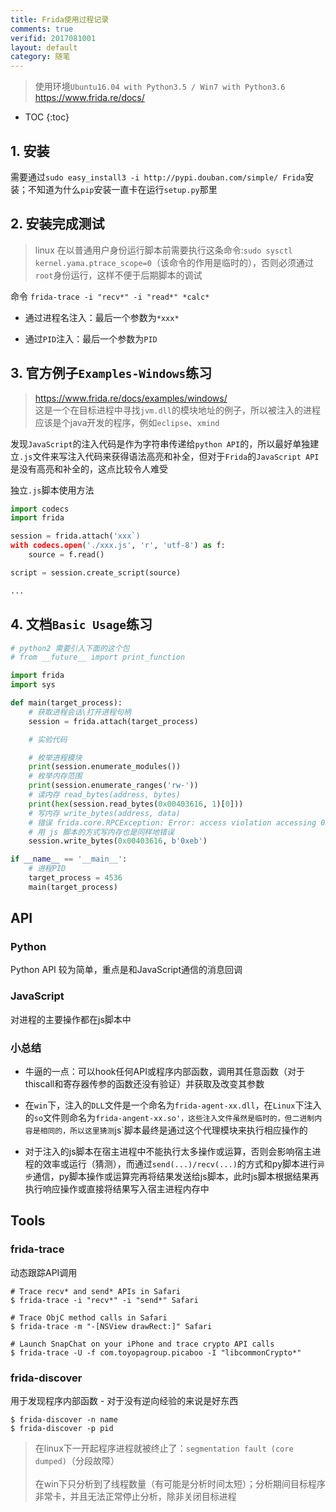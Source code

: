 ```yaml
---
title: Frida使用过程记录
comments: true
verifid: 2017081001
layout: default
category: 随笔
---
```


> 使用环境`Ubuntu16.04 with Python3.5 / Win7 with Python3.6`<br>https://www.frida.re/docs/

* TOC
{:toc}

## 1. 安装

需要通过`sudo easy_install3 -i http://pypi.douban.com/simple/ Frida`安装；不知道为什么`pip`安装一直卡在运行`setup.py`那里

## 2. 安装完成测试

> linux 在以普通用户身份运行脚本前需要执行这条命令:`sudo sysctl kernel.yama.ptrace_scope=0`（该命令的作用是临时的），否则必须通过`root`身份运行，这样不便于后期脚本的调试

命令 `frida-trace -i "recv*" -i "read*" *calc*`

- 通过进程名注入：最后一个参数为`*xxx*`

- 通过`PID`注入：最后一个参数为`PID`

## 3. 官方例子`Examples-Windows`练习

> https://www.frida.re/docs/examples/windows/<br>这是一个在目标进程中寻找`jvm.dll`的模块地址的例子，所以被注入的进程应该是个java开发的程序，例如`eclipse`、`xmind`

发现`JavaScript`的注入代码是作为字符串传递给`python API`的，所以最好单独建立`.js`文件来写注入代码来获得语法高亮和补全，但对于`Frida`的`JavaScript API`是没有高亮和补全的，这点比较令人难受

独立`.js`脚本使用方法

```python
import codecs
import frida

session = frida.attach('xxx`)
with codecs.open('./xxx.js', 'r', 'utf-8') as f:
    source = f.read()

script = session.create_script(source)

...
```

## 4. 文档`Basic Usage`练习

```python
# python2 需要引入下面的这个包
# from __future__ import print_function

import frida
import sys

def main(target_process):
    # 获取进程会话\打开进程句柄
    session = frida.attach(target_process)

    # 实验代码

    # 枚举进程模块
    print(session.enumerate_modules())
    # 枚举内存范围
    print(session.enumerate_ranges('rw-'))
    # 读内存 read_bytes(address, bytes)
    print(hex(session.read_bytes(0x00403616, 1)[0]))
    # 写内存 write_bytes(address, data)
    # 错误 frida.core.RPCException: Error: access violation accessing 0x403616
    # 用 js 脚本的方式写内存也是同样地错误
    session.write_bytes(0x00403616, b'0xeb')    

if __name__ == '__main__':
    # 进程PID
    target_process = 4536
    main(target_process)
```

## API

### Python

Python API 较为简单，重点是和JavaScript通信的消息回调

### JavaScript

对进程的主要操作都在js脚本中

### 小总结

- 牛逼的一点：可以hook任何API或程序内部函数，调用其任意函数（对于thiscall和寄存器传参的函数还没有验证）并获取及改变其参数

- 在`win`下，注入的`DLL`文件是一个命名为`frida-agent-xx.dll`，在`Linux`下注入的`so`文件则命名为`frida-angent-xx.so'，这些注入文件虽然是临时的，但二进制内容是相同的，所以这里猜测`js`脚本最终是通过这个代理模块来执行相应操作的

- 对于注入的js脚本在宿主进程中不能执行太多操作或运算，否则会影响宿主进程的效率或运行（猜测），而通过`send(...)/recv(...)`的方式和py脚本进行`异步`通信，py脚本操作或运算完再将结果发送给js脚本，此时js脚本根据结果再执行响应操作或直接将结果写入宿主进程内存中

## Tools

### frida-trace

动态跟踪API调用

```shell
# Trace recv* and send* APIs in Safari
$ frida-trace -i "recv*" -i "send*" Safari

# Trace ObjC method calls in Safari
$ frida-trace -m "-[NSView drawRect:]" Safari

# Launch SnapChat on your iPhone and trace crypto API calls
$ frida-trace -U -f com.toyopagroup.picaboo -I "libcommonCrypto*"
```

### frida-discover

用于发现程序内部函数 - 对于没有逆向经验的来说是好东西

```shell
$ frida-discover -n name
$ frida-discover -p pid
```

> 在linux下一开起程序进程就被终止了：`segmentation fault (core dumped)`（分段故障）<br><br>在win下只分析到了线程数量（有可能是分析时间太短）；分析期间目标程序非常卡，并且无法正常停止分析，除非关闭目标进程
